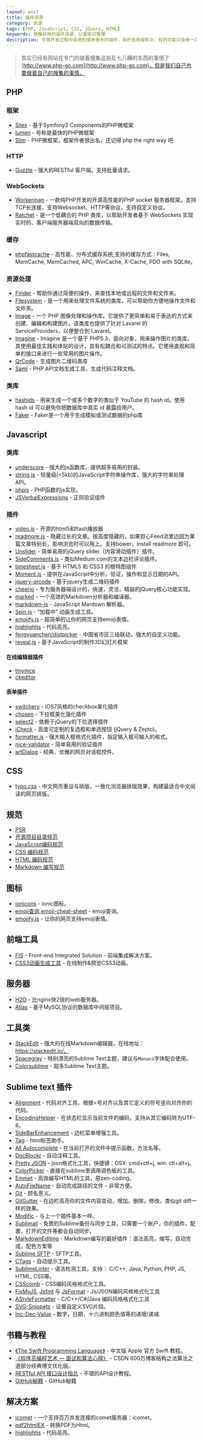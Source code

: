 ```yaml
---
layout: post
title: 插件资源
category: 资源
tags: [PHP, JavaScript, CSS, jQuery, HTML]
keywords: 搜集好用的插件资源，以备知识管理
description: 平常开发过程中会用到很多很多的插件，有的会用很多次，有的可能只会用一次，用后就忘记了，但是好东西一定要收藏起来。这里主要是搜集一些好用的插件，方便管理。
---
```


> 其实已经有网站在专门的做着搜集这些乱七八糟的东西的事情了 [http://www.php-go.com](http://www.php-go.com)，但是我们自己也要做着自己的搜集的事情。

## PHP

### 框架
- [Silex](https://github.com/silexphp/Silex) - 基于Symfony2 Components的PHP微框架
- [lumen](https://github.com/laravel/lumen) - 号称是最快的PHP微框架
- [Slim](https://github.com/slimphp/Slim) - PHP微框架，框架作者很出名，还记得 php the right way 吧 

### HTTP
- [Guzzle](https://github.com/guzzle/guzzle) - 强大的RESTful 客户端，支持批量请求。

### WebSockets
- [Workerman](https://github.com/walkor/Workerman) - 一款纯PHP开发的开源高性能的PHP socket 服务器框架。支持TCP长连接，支持Websocket、HTTP等协议，支持自定义协议。
- [Ratchet](https://github.com/ratchetphp/Ratchet) - 是一个低耦合的 PHP 类库，以帮助开发者基于 WebSockets 实现实时的、客户端服务器端双向的数据传输。

### 缓存 
- [phpfastcache](https://github.com/khoaofgod/phpfastcache) - 高性能、分布式缓存系统,支持的缓存方式：Files, MemCache, MemCached, APC, WinCache, X-Cache, PDO with SQLite。

### 资源处理
- [Finder](https://github.com/symfony/Finder) - 帮助你通过简便的操作，来查找本地或远程的文件和文件夹。
- [Filesystem](https://github.com/symfony/Filesystem/) - 是一个用来处理文件系统的类库，可以帮助你方便地操作文件和文件夹。
- [Image](https://github.com/Intervention/image) - 一个 PHP 图像处理和操作库。它提供了更简单和易于表达的方式来创建、编辑和构建图片。该类库也提供了针对 Lavarel 的 ServiceProviders，以便整合到 Lavarel。
- [Imagine](https://github.com/avalanche123/Imagine) - Imagine 是一个基于 PHP5.3，面向对象，用来操作图片的类库。其使用最佳实践和体贴的设计，具有松耦合和可测试的特点。它使用直观和简单的接口来进行一些常用的图片操作。
- [QrCode](https://github.com/endroid/QrCode) - 生成图片二维码类库
- [Sami](https://github.com/FriendsOfPHP/Sami) - PHP API文档生成工具，生成代码注释文档。

### 类库
- [hashids](https://github.com/ivanakimov/hashids.php) - 用来生成一个或多个数字的类似于 YouTube 的 hash id。使用 hash id 可以避免你把数据库中真实 id 暴露给用户。
- [Faker](https://github.com/fzaninotto/Faker) - Faker是一个用于生成模拟或测试数据的php库


## Javascript

### 类库
- [underscore](https://github.com/jashkenas/underscore) - 强大的js函数库，提供超多易用的封装。
- [string.js](https://github.com/jprichardson/string.js) - 轻量级(<5kb)的JavaScript字符串操作库，强大的字符串处理API。
- [phpjs](http://phpjs.org/) - PHP函数的js实现。
- [JSVerbalExpressions](https://github.com/VerbalExpressions/JSVerbalExpressions) - 正则验证组件

### 插件
- [video.js](https://github.com/videojs/video.js) - 开源的html5和flash播放器
- [readmore.js](https://github.com/jedfoster/Readmore.js) -  隐藏过长的文章。按高度隐藏的，如果担心Feed流里边因为某篇文章特别长，影响浏览时可以用上。支持bower，install readmore 即可。
- [Unslider](https://github.com/idiot/unslider) - 简单易用的jQuery slider（内容滑动插件）插件。
- [SideComments.js](http://aroc.github.io/side-comments-demo/) - 类似Medium.com的文本边栏评论插件。
- [timesheet.js](https://github.com/sbstjn/timesheet.js) - 基于 HTML5 和 CSS3 的根特图组件
- [Moment.js](https://github.com/moment/moment) - 提供在JavaScript中分析，验证，操作和显示日期的API。
- [jquery-qrcode](https://github.com/jeromeetienne/jquery-qrcode) - 基于jquery生成二维码插件
- [cheerio](https://github.com/cheeriojs/cheerio) - 专为服务器端设计的，快速，灵活，精益的jQuery核心功能实现。
- [marked](https://github.com/chjj/marked) - 一个高效的Markdown分析器和编译器。
- [markdown-js](https://github.com/evilstreak/markdown-js) - JavaScript Mardown 解析器。
- [Spin.js](https://github.com/fgnass/spin.js) - “加载中” 动画生成工具。
- [emojify.js](https://github.com/hassankhan/emojify.js) - 超简单的让你的网页支持emoji表情。
- [highlightjs](https://highlightjs.org/) - 代码高亮。
- [fengyuanchen/distpicker](https://github.com/fengyuanchen/distpicker) - 中国省市区三级联动，强大的自定义功能。
- [reveal.js](https://github.com/hakimel/reveal.js/) - 基于JavaScript的制作3D幻灯片框架

#### 在线编辑器插件
- [tinymce](https://github.com/tinymce/tinymce)
- [ckeditor](https://github.com/ckeditor/ckeditor-dev)

#### 表单插件
- [switchery](https://github.com/abpetkov/switchery) - IOS7风格的checkbox美化插件
- [chosen](https://github.com/harvesthq/chosen) - 下拉框美化强化插件
- [select2](https://github.com/select2/select2) - 依赖于jQuery的下拉选择插件
- [iCheck](https://github.com/fronteed/iCheck) - 高度可定制的复选框和单选按钮 (jQuery & Zepto)。
- [formatter.js](https://github.com/firstopinion/formatter.js) - 强大输入框格式化插件，指定输入框可输入的格式。
- [nice-validator](https://github.com/niceue/nice-validator) - 简单易用的验证插件
- [artDialog](https://github.com/aui/artDialog) - 经典、优雅的网页对话框控件。

## CSS
- [typo.css](https://github.com/sofish/typo.css) - 中文网页重设与排版，一致化浏览器排版效果，构建最适合中文阅读的网页排版。

## 规范
- [PSR](http://www.php-fig.org/)
- [开源项目目录规范](https://github.com/fex-team/styleguide/blob/master/project.md)
- [JavaScript编码规范](https://github.com/fex-team/styleguide/blob/master/javascript.md)
- [CSS 编码规范](https://github.com/fex-team/styleguide/blob/master/css.md)
- [HTML 编码规范](https://github.com/fex-team/styleguide/blob/master/html.md)
- [Markdown 编写规范](https://github.com/fex-team/styleguide/blob/master/markdown.md)

## 图标
- [ionicons](https://github.com/driftyco/ionicons) - ionic图标。
- [emoji查询](http://emoji.muan.co/),[emoji-cheat-sheet](http://www.emoji-cheat-sheet.com/) - emoji查询。
- [emojify.js](https://github.com/hassankhan/emojify.js) - 让你的网页支持emoji表情。

## 前端工具
- [FIS](https://github.com/fex-team/fis) - Front-end Integrated Solution - 前端集成解决方案。
- [CSS3动画生成工具](http://ecd.tencent.com/css3/tools.html) - 在线制作&预览CSS3动画。

## 服务器
- [H2O](https://github.com/kazuho/h2o) - 比nginx快2倍的web服务器。
- [Atlas](https://github.com/Qihoo360/Atlas) - 基于MySQL协议的数据库中间层项目。

## 工具类
- [StackEdit](https://github.com/benweet/stackedit) - 强大的在线Markdown编辑器，在线地址：https://stackedit.io/。
- [Spacegray](https://github.com/kkga/spacegray) - 特别漂亮的Sublime Text主题，建议与`Monaco`字体配合使用。
- [Colorsublime](http://colorsublime.com/) - 超多Sublime Text主题。

## Sublime text 插件
- [Alignment](http://wbond.net/sublime_packages/alignment) - 代码对齐工具，根据=号对齐以及其它定义的符号竖向对齐你的代码。
- [EncodingHelper](https://github.com/SublimeText/EncodingHelper) - 在状态栏显示当前文件的编码，支持从其它编码转为UTF-8。
- [SideBarEnhancement](https://github.com/titoBouzout/SideBarEnhancements) - 边栏菜单增强工具。
- [Tag](https://github.com/sublimetext/tag) - html标签助手。
- [All Autocomplete](https://github.com/alienhard/SublimeAllAutocomplete) - 在当前打开的文件中提示函数，方法名等。
- [DocBlockr](https://github.com/spadgos/sublime-jsdocs) - 自动注释工具。
- [Pretty JSON](https://github.com/dzhibas/SublimePrettyJson) - json格式化工具，快捷键：OSX: cmd+ctl+j, win: ctl+alt+j。
- [ColorPicker](http://weslly.github.io/ColorPicker/) - 直接在sublime里调用调色板的工具。
- [Emmet](http://ipestov.com/the-best-plugins-for-sublime-text/) - 高效编写HTML的工具，原zen-coding。
- [AutoFileName](https://github.com/BoundInCode/AutoFileName) - 自动完成路径的文件 - 非常方便。
- [Git](https://github.com/kemayo/sublime-text-git) - 顾名思义。
- [GitGutter](https://github.com/jisaacks/GitGutter) - 在边栏高亮你的文件内容变动，增加，删除，修改，类似git diff一样的效果。
- [Modific](https://github.com/gornostal/Modific) - 与上一个插件基本一样。
- [Sublimall](https://sublimall.org/) - 免费的Sublime备份与同步工具，只需要一个账户，你的插件，配置，打开的文件等都会自动同步。
- [MarkdownEditing](https://github.com/ttscoff/MarkdownEditing) - Markdown编写的最好插件：语法高亮，缩写，自动完成，配色方案等
- [Sublime SFTP](http://wbond.net/sublime_packages/sftp) - SFTP工具。
- [CTags](https://github.com/SublimeText/CTags) - 自动提示工具。
- [SublimeLinter](http://github.com/SublimeLinter/SublimeLinter) - 语法检测工具，支持： C/C++, Java, Python, PHP, JS, HTML, CSS等。
- [CSScomb](https://github.com/csscomb/sublime-csscomb) - CSS编码风格格式化工具。
- [FixMyJS](https://github.com/jshint/fixmyjs), [Jsfmt](https://github.com/paulirish/sublime-jsfmt) 与 [JsFormat](https://github.com/jdc0589/JsFormat) - Js/JSON编码风格格式化工具
- [AStyleFormatter](https://github.com/timonwong/SublimeAStyleFormatter) - C/C++/C#/Java 编码风格格式化工具
- [SVG-Snippets](https://github.com/jorgeatgu/SVG-Snippets) - 设置自定义SVG片段。
- [Inc-Dec-Value](https://github.com/rmaksim/Sublime-Text-2-Inc-Dec-Value) - 数字，日期，十六进制颜色值等的递增/递减.

## 书籍与教程
- [《The Swift Programming Language》](https://github.com/numbbbbb/the-swift-programming-language-in-chinese) - 中文版 Apple 官方 Swift 教程。
- [《程序员编程艺术 — 面试和算法心得》](https://github.com/julycoding/The-Art-Of-Programming-By-July) - CSDN 600万博客结构之法算法之道部分经典博文优化版。
- [RESTful API 接口设计指北](https://github.com/bolasblack/api-guide) - 不错的API设计教程。
- [GitHub秘籍](https://github.com/tiimgreen/github-cheat-sheet/blob/master/README.zh-cn.md) - GitHub秘籍

## 解决方案
- [icomet](https://github.com/ideawu/icomet) - 一个支持百万并发连接的comet服务器：icomet。
- [pdf2htmlEX](https://github.com/coolwanglu/pdf2htmlEX) - 转换PDF为Html。
- [highlightjs](https://highlightjs.org/) - 代码高亮。
